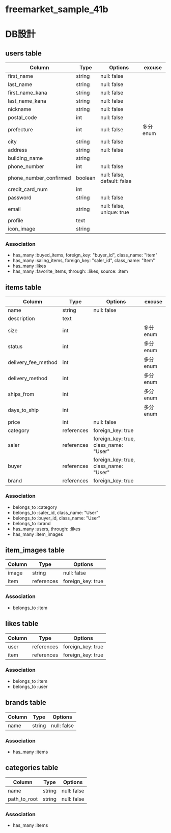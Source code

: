 # freemarket_sample_41b
# DB設計

## users table
|Column|Type|Options|excuse|
|------|----|-------|--------------------|
|first_name|string|null: false|
|last_name|string|null: false|
|first_name_kana|string|null: false|
|last_name_kana|string|null: false|
|nickname|string|null: false|
|postal_code|int|null: false|
|prefecture|int|null: false| 多分enum
|city|string|null: false|
|address|string|null: false|
|building_name|string||
|phone_number|int|null: false|
|phone_number_confirmed|boolean|null: false, default: false|
|credit_card_num|int||
|password|string|null: false|
|email|string|null: false, unique: true |
|profile|text||
|icon_image|string||


### Association
 - has_many :buyed_items, foreign_key: "buyer_id", class_name: "Item"
 - has_many :saling_items, foreign_key: "saler_id", class_name: "Item"
 - has_many :likes
 - has_many :favorite_items, through: :likes, source: :item

## items table
|Column|Type|Options|excuse|
|------|----|-------|--------------------|
|name|string|null: false|
|description|text||
|size|int||多分enum
|status|int||多分enum
|delivery_fee_method|int||多分enum
|delivery_method|int||多分enum
|ships_from|int||多分enum
|days_to_ship|int||多分enum
|price|int|null: false|
|category|references|foreign_key: true|
|saler|references|foreign_key: true, class_name: "User"|
|buyer|references|foreign_key: true, class_name: "User"|
|brand|references|foreign_key: true|

### Association
- belongs_to :category
- belongs_to :saler_id, class_name: "User"
- belongs_to :buyer_id, class_name: "User"
- belongs_to :brand
- has_many :users, through: :likes
- has_many :item_images

## item_images table
|Column|Type|Options|
|------|----|-------|
|image|string|null: false|
|item|references|foreign_key: true|

### Association
- belongs_to :item


## likes table
|Column|Type|Options|
|------|----|-------|
|user|references|foreign_key: true|
|item|references|foreign_key: true|

### Association
- belongs_to :item
- belongs_to :user

## brands table
|Column|Type|Options|
|------|----|-------|
|name|string|null: false|

### Association
 - has_many :items

## categories table
|Column|Type|Options|
|------|----|-------|
|name|string|null: false|
|path_to_root|string|null: false|

### Association
 - has_many :items

